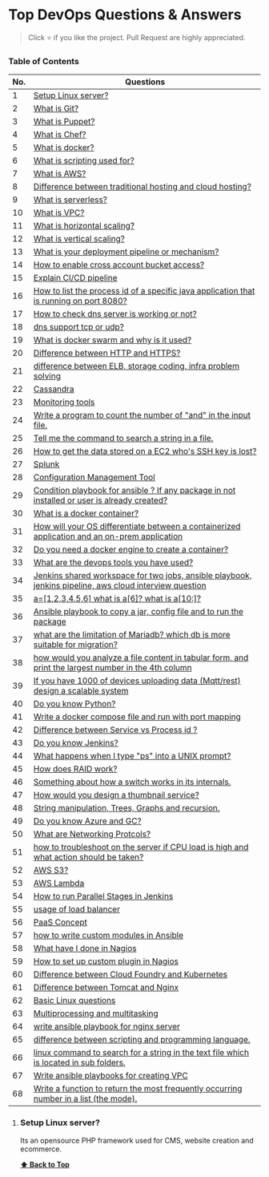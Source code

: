 # Top DevOps Questions & Answers

> Click :star: if you like the project. Pull Request are highly appreciated.

### Table of Contents

| No. | Questions |
| --- | --------- |
|1  | [Setup Linux server?](#What-is-WordPress) |
|2  | [What is Git?](#Which-year-was-WordPress-released) |
|3  | [What is Puppet?](#What-are-minimum-requirements-to-run-WordPress) |
|4  | [What is Chef?](#what-are-Default-ports-for-MySQL-Email-etc) |
|5  | [What is docker?](#What-is-a-plugin-in-WordPress-List-plugin-that-comes-with-WordPress) |
|6  | [What is scripting used for?](#What-is-the-difference-between-wordpress-com-and-wordpress-org) |
|7  | [What is AWS?](#Where-is-WordPress-content-stored) |
|8  | [Difference between traditional hosting and cloud hosting?](#What-are-the-differences-between-Posts-and-Pages) |
|9  | [What is serverless?](#What-are-the-types-of-hooks-in-WP-and-what-are-their-functions?) |
|10 | [What is VPC?](#What-is-an-action-hook) |
|11 | [What is horizontal scaling?](#What-is-a-filter-hook) |
|12 | [What is vertical scaling?](#How-do-you-enable-debug-mode-in-WP)
|13 | [What is your deployment pipeline or mechanism?](#What-is-a-WordPress-taxonomy) |
|14 | [How to enable cross account bucket access?](#what-is-repository-pattern) |
|15 | [Explain CI/CD pipeline](#Is-WordPres-secure) |
|16 | [How to list the process id of a specific java application that is running on port 8080?](#How-many-default-tables-are-the-WordPress-Can-you-list-them) |
|17 | [How to check dns server is working or not?](#What-is-default-table-prefix-for-wordpress) |
|18 | [dns support tcp or udp?](#how-to-setup-emails) |
|19 | [What is docker swarm and why is it used?](#what-are-queues) |
|20 | [Difference  between HTTP and HTTPS?](#what-are-jobs)
|21 | [difference between ELB, storage coding, infra problem solving](#what-are-advanced-eloquent-and-query-builder) |
|22 | [Cassandra](#which-is-error-management) |
|23 | [Monitoring tools](#how-to-create-an-api) |
|24 | [Write a program to count the number of "and" in the input file.](#what-are-events) |
|25 | [Tell me the command to search a string in a file.](#what-are-listeners) |
|26 | [How to get the data stored on a EC2 who's SSH key is lost?](#what-are-payments-and-cashier) |
|27 | [Splunk](#what-is-test-driven-development) |
|28 | [Configuration Management Tool](#what-is-package-development) |
|29 | [Condition playbook for ansible ? If any package in not installed or user is already created?](#at-are-laravel-scout-search-and-algolia) |
|30 | [What is a docker container?](#what-is-socialite-auth) |
|31 | [How will your OS differentiate between a containerized application and an on-prem application](#hat-is-vue-js) |
|32 | [Do you need a docker engine to create a container?](#How-to-connect-Laravel-with-other-SQL-databases) |
|33 | [What are the devops tools you have used?](#How-to-connect-Laravel-with-non-SQL-databases) |
|34 | [Jenkins shared workspace for two jobs, ansible playbook, jenkins pipeline, aws cloud interview question](#what-is-lumen) |
|35 | [a=[1,2,3,4,5,6] what is a[6]? what is a[10:]?](#what-is-redis) |
|36 | [Ansible playbook to copy a jar, config file and to run the package](#what-is-memcache) |
|37 | [what are the limitation of Mariadb? which db is more suitable for migration?](#What-is-Horizontal-scaling) |
|38 | [how would you analyze a file content in tabular form, and print the largest number in the 4th column](#What-is-Vertical-scaling) |
|39 | [If you have 1000 of devices uploading data (Mqtt/rest) design a scalable system](#What--Single-Page-Application-in-Laravel) |
|40 | [Do you know Python?](#What-are-Microservices-in-Laravel) |
|41 | [Write a docker compose file and run with port mapping](#what-is-CSRF-and-JWT-token) |
|42 | [Difference between Service vs Process id ?](#what-is-soa) |
|43 | [Do you know Jenkins?](#what-are-validators) |
|44 | [What happens when I type "ps" into a UNIX prompt?](#what-is-composer) |
|45 | [How does RAID work?](#what-is-symfony) |
|46 | [Something about how a switch works in its internals.](#what-is-route-caching) |
|47 | [How would you design a thumbnail service?](#default-packages) |
|48 | [String manipulation, Trees, Graphs and recursion.](#what-are-named-routes) |
|49 | [Do you know Azure and GC?](#what-is-dependency-injection) |
|50 | [What are Networking Protcols?](#what-are-contracts) |
|51 | [how to troubleshoot on the server if CPU load is high and what action should be taken?](#what-is-query-log) |
|52 | [AWS S3?](#what-are-laravel-traits) |
|53 | [AWS Lambda](#what-are-Bundles-in-Laravel) |
|54 | [How to run Parallel Stages in Jenkins ](#what-are-system-requirements-for-laravel) |
|55 | [usage of load balancer](#what-are-aggregate-methods-in-query-builder) |
|56 | [PaaS Concept](#what-is-singelton-design-pattern) |
|57 | [how to write custom modules in Ansible ](#what-is-reverse-routing) | 
|58 | [What have I done in Nagios](#what-are-Popular-composer-packages) |
|59 | [How to set up custom plugin in Nagios](#how-to-get-the-data-from-more-than-3-table-without-using-a-join) |
|60 | [Difference between Cloud Foundry and Kubernetes ](#list-some-artisan-commands) |
|61 | [Difference between Tomcat and Nginx](#what-are-sessions) |
|62 | [Basic Linux questions](#what-are-cookies) |
|63 | [Multiprocessing and multitasking](#what-is-current-version-of-PHP-MySQL-Laravel-MongoDB-etc) |
|64 | [write ansible playbook for nginx server](#Describe-design-architecture-of-an-app) |
|65 | [ difference between scripting and programming language.](#What-are-SQL-Injections) |
|66 | [linux command to search for a string in the text file which is located in sub folders.](#How-to-call-static-methods) |
|67 | [Write ansible playbooks for creating VPC](#How-to-achieve-multiple-DB-hosts)
|68 | [Write a function to return the most frequently occurring number in a list (the mode).](#what-is-Abstract-class) |


 
1. ### Setup Linux server?

    Its an opensource PHP framework used for CMS, website creation and ecommerce.

   **[⬆ Back to Top](#types-of-routes)**
